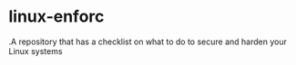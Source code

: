 # linux-enforc
.A repository that has a checklist on what to do to secure and harden your Linux systems
